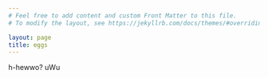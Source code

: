 ```yaml
---
# Feel free to add content and custom Front Matter to this file.
# To modify the layout, see https://jekyllrb.com/docs/themes/#overriding-theme-defaults

layout: page
title: eggs
---
```

<p class='f1'>h-hewwo? uWu</p>
